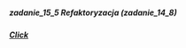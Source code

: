 ##### zadanie_15_5 Refaktoryzacja (zadanie_14_8)
##### [Click]( https://rafal-chrebela.github.io/zadanie_15_5/)
